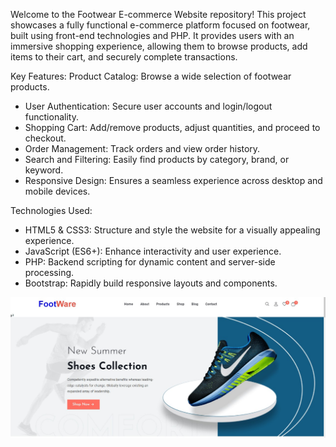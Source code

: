Welcome to the Footwear E-commerce Website repository! This project showcases a fully functional e-commerce platform focused on footwear, built using front-end technologies and PHP. It provides users with an immersive shopping experience, allowing them to browse products, add items to their cart, and securely complete transactions.

Key Features:
Product Catalog: Browse a wide selection of footwear products.
- User Authentication: Secure user accounts and login/logout functionality.
- Shopping Cart: Add/remove products, adjust quantities, and proceed to checkout.
- Order Management: Track orders and view order history.
- Search and Filtering: Easily find products by category, brand, or keyword.
- Responsive Design: Ensures a seamless experience across desktop and mobile devices.

Technologies Used:
- HTML5 & CSS3: Structure and style the website for a visually appealing experience.
- JavaScript (ES6+): Enhance interactivity and user experience.
- PHP: Backend scripting for dynamic content and server-side processing.
- Bootstrap: Rapidly build responsive layouts and components.

![Portfolio Sample](assets/images/footware.jpg)
